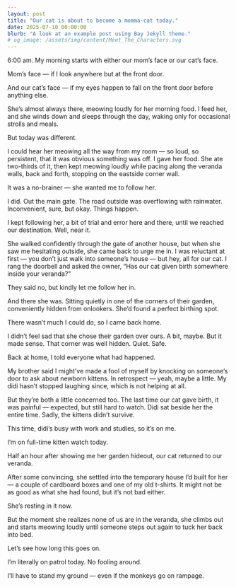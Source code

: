 ```yaml
---
layout: post
title: "Our cat is about to become a momma-cat today."
date: 2025-07-10 00:00:00
blurb: "A look at an example post using Bay Jekyll theme."
# og_image: /assets/img/content/Meet_The_Characters.svg
---
```


6:00 am. My morning starts with either our mom’s face or our cat’s face.

Mom’s face — if I look anywhere but at the front door.

And our cat’s face — if my eyes happen to fall on the front door before anything else.

She’s almost always there, meowing loudly for her morning food. I feed her, and she winds down and sleeps through the day, waking only for occasional strolls and meals.

But today was different.

I could hear her meowing all the way from my room — so loud, so persistent, that it was obvious something was off. I gave her food. She ate two-thirds of it, then kept meowing loudly while pacing along the veranda walls, back and forth, stopping on the eastside corner wall.

It was a no-brainer — she wanted me to follow her.

I did. Out the main gate. The road outside was overflowing with rainwater. Inconvenient, sure, but okay. Things happen.

I kept following her, a bit of trial and error here and there, until we reached our destination. Well, near it.

She walked confidently through the gate of another house, but when she saw me hesitating outside, she came back to urge me in. I was reluctant at first — you don’t just walk into someone’s house — but hey, all for our cat. I rang the doorbell and asked the owner, “Has our cat given birth somewhere inside your veranda?”

They said no, but kindly let me follow her in.

And there she was. Sitting quietly in one of the corners of their garden, conveniently hidden from onlookers. She’d found a perfect birthing spot.

There wasn’t much I could do, so I came back home.

I didn’t feel sad that she chose their garden over ours.
A bit, maybe.
But it made sense. That corner was well hidden. Quiet. Safe.

Back at home, I told everyone what had happened.

My brother said I might’ve made a fool of myself by knocking on someone’s door to ask about newborn kittens. In retrospect — yeah, maybe a little. My didi hasn’t stopped laughing since, which is not helping at all.

But they’re both a little concerned too. The last time our cat gave birth, it was painful — expected, but still hard to watch. Didi sat beside her the entire time. Sadly, the kittens didn’t survive.

This time, didi’s busy with work and studies, so it’s on me.

I’m on full-time kitten watch today.

Half an hour after showing me her garden hideout, our cat returned to our veranda.

After some convincing, she settled into the temporary house I’d built for her — a couple of cardboard boxes and one of my old t-shirts. It might not be as good as what she had found, but it’s not bad either.

She’s resting in it now.

But the moment she realizes none of us are in the veranda, she climbs out and starts meowing loudly until someone steps out again to tuck her back into bed.

Let’s see how long this goes on.

I’m literally on patrol today. No fooling around.

I’ll have to stand my ground — even if the monkeys go on rampage.
